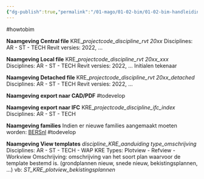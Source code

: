 ```yaml
---
{"dg-publish":true,"permalink":"/01-mago/01-02-bim/01-02-bim-handleiding-naamgeving-revit-bestanden/"}
---
```


#howtobim 

**Naamgeving Central file**
KRE_*projectcode_discipline_rvt 20xx*
	Disciplines: AR - ST - TECH
	Revit versies: 2022, ...

**Naamgeving Local file**
KRE_*projectcode_discipline_rvt 20xx_xxx*
	Disciplines: AR - ST - TECH
	Revit versies: 2022, ...
	Initialen tekenaar

**Naamgeving Detached file**
KRE_*projectcode_discipline_rvt 20xx_detached*
	Disciplines: AR - ST - TECH
	Revit versies: 2022, ...

**Naamgeving export naar CAD/PDF**
 #todevelop 

**Naamgeving export naar IFC**
KRE_*projectcode_discipline_ifc_index*
	Disciplines: AR - ST - TECH

**Naamgeving families**
Indien er nieuwe families aangemaakt moeten worden:
[BERSnl](https://www.revitstandards.org/nl/downloads/)
#todevelop 

**Naamgeving View templates**
*discipline_KRE_aanduiding type_omschrijving*
	Disciplines: AR - ST - TECH - WAP
	KRE
	Types: Plotview - Refview - Workview
	Omschrijving: omschrijving van het soort plan waarvoor de template bestemd is. (grondplannen nieuw, snede nieuw, bekistingsplannen, ...)
	vb: *ST_KRE_plotview_bekistingsplannen*
